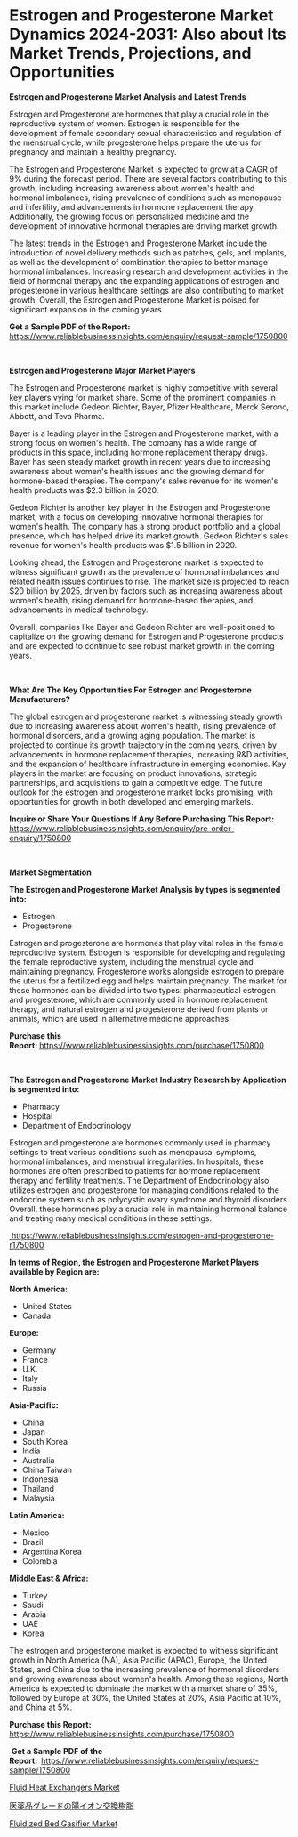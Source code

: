 <p><h1>Estrogen and Progesterone Market Dynamics 2024-2031: Also about Its Market Trends, Projections, and Opportunities</h1></p><p><strong>Estrogen and Progesterone Market Analysis and Latest Trends</strong></p>
<p><p>Estrogen and Progesterone are hormones that play a crucial role in the reproductive system of women. Estrogen is responsible for the development of female secondary sexual characteristics and regulation of the menstrual cycle, while progesterone helps prepare the uterus for pregnancy and maintain a healthy pregnancy.</p><p>The Estrogen and Progesterone Market is expected to grow at a CAGR of 9% during the forecast period. There are several factors contributing to this growth, including increasing awareness about women's health and hormonal imbalances, rising prevalence of conditions such as menopause and infertility, and advancements in hormone replacement therapy. Additionally, the growing focus on personalized medicine and the development of innovative hormonal therapies are driving market growth.</p><p>The latest trends in the Estrogen and Progesterone Market include the introduction of novel delivery methods such as patches, gels, and implants, as well as the development of combination therapies to better manage hormonal imbalances. Increasing research and development activities in the field of hormonal therapy and the expanding applications of estrogen and progesterone in various healthcare settings are also contributing to market growth. Overall, the Estrogen and Progesterone Market is poised for significant expansion in the coming years.</p></p>
<p><strong>Get a Sample PDF of the Report:&nbsp;</strong> <a href="https://www.reliablebusinessinsights.com/enquiry/request-sample/1750800">https://www.reliablebusinessinsights.com/enquiry/request-sample/1750800</a></p>
<p>&nbsp;</p>
<p><strong>Estrogen and Progesterone Major Market Players</strong></p>
<p><p>The Estrogen and Progesterone market is highly competitive with several key players vying for market share. Some of the prominent companies in this market include Gedeon Richter, Bayer, Pfizer Healthcare, Merck Serono, Abbott, and Teva Pharma. </p><p>Bayer is a leading player in the Estrogen and Progesterone market, with a strong focus on women's health. The company has a wide range of products in this space, including hormone replacement therapy drugs. Bayer has seen steady market growth in recent years due to increasing awareness about women's health issues and the growing demand for hormone-based therapies. The company's sales revenue for its women's health products was $2.3 billion in 2020.</p><p>Gedeon Richter is another key player in the Estrogen and Progesterone market, with a focus on developing innovative hormonal therapies for women's health. The company has a strong product portfolio and a global presence, which has helped drive its market growth. Gedeon Richter's sales revenue for women's health products was $1.5 billion in 2020.</p><p>Looking ahead, the Estrogen and Progesterone market is expected to witness significant growth as the prevalence of hormonal imbalances and related health issues continues to rise. The market size is projected to reach $20 billion by 2025, driven by factors such as increasing awareness about women's health, rising demand for hormone-based therapies, and advancements in medical technology.</p><p>Overall, companies like Bayer and Gedeon Richter are well-positioned to capitalize on the growing demand for Estrogen and Progesterone products and are expected to continue to see robust market growth in the coming years.</p></p>
<p>&nbsp;</p>
<p><strong>What Are The Key Opportunities For Estrogen and Progesterone Manufacturers?</strong></p>
<p><p>The global estrogen and progesterone market is witnessing steady growth due to increasing awareness about women's health, rising prevalence of hormonal disorders, and a growing aging population. The market is projected to continue its growth trajectory in the coming years, driven by advancements in hormone replacement therapies, increasing R&D activities, and the expansion of healthcare infrastructure in emerging economies. Key players in the market are focusing on product innovations, strategic partnerships, and acquisitions to gain a competitive edge. The future outlook for the estrogen and progesterone market looks promising, with opportunities for growth in both developed and emerging markets.</p></p>
<p><strong>Inquire or Share Your Questions If Any Before Purchasing This Report:</strong> <a href="https://www.reliablebusinessinsights.com/enquiry/pre-order-enquiry/1750800">https://www.reliablebusinessinsights.com/enquiry/pre-order-enquiry/1750800</a></p>
<p>&nbsp;</p>
<p><strong>Market Segmentation</strong></p>
<p><strong>The Estrogen and Progesterone Market Analysis by types is segmented into:</strong></p>
<p><ul><li>Estrogen</li><li>Progesterone</li></ul></p>
<p><p>Estrogen and progesterone are hormones that play vital roles in the female reproductive system. Estrogen is responsible for developing and regulating the female reproductive system, including the menstrual cycle and maintaining pregnancy. Progesterone works alongside estrogen to prepare the uterus for a fertilized egg and helps maintain pregnancy. The market for these hormones can be divided into two types: pharmaceutical estrogen and progesterone, which are commonly used in hormone replacement therapy, and natural estrogen and progesterone derived from plants or animals, which are used in alternative medicine approaches.</p></p>
<p><strong>Purchase this Report:&nbsp;</strong><a href="https://www.reliablebusinessinsights.com/purchase/1750800">https://www.reliablebusinessinsights.com/purchase/1750800</a></p>
<p>&nbsp;</p>
<p><strong>The Estrogen and Progesterone Market Industry Research by Application is segmented into:</strong></p>
<p><ul><li>Pharmacy</li><li>Hospital</li><li>Department of Endocrinology</li></ul></p>
<p><p>Estrogen and progesterone are hormones commonly used in pharmacy settings to treat various conditions such as menopausal symptoms, hormonal imbalances, and menstrual irregularities. In hospitals, these hormones are often prescribed to patients for hormone replacement therapy and fertility treatments. The Department of Endocrinology also utilizes estrogen and progesterone for managing conditions related to the endocrine system such as polycystic ovary syndrome and thyroid disorders. Overall, these hormones play a crucial role in maintaining hormonal balance and treating many medical conditions in these settings.</p></p>
<p><a href="https://www.reliablebusinessinsights.com/estrogen-and-progesterone-r1750800">&nbsp;https://www.reliablebusinessinsights.com/estrogen-and-progesterone-r1750800</a></p>
<p><strong>In terms of Region, the Estrogen and Progesterone Market Players available by Region are:</strong></p>
<p>
    <p> <strong> North America: </strong>
        <ul>
            <li>United States</li>
            <li>Canada</li>
        </ul>
        </p> 
    <p> <strong> Europe: </strong>
        <ul>
            <li>Germany</li>
            <li>France</li>
            <li>U.K.</li>
            <li>Italy</li>
            <li>Russia</li>
        </ul>
        </p> 
    <p> <strong> Asia-Pacific: </strong>
        <ul>
            <li>China</li>
            <li>Japan</li>
            <li>South Korea</li>
            <li>India</li>
            <li>Australia</li>
            <li>China Taiwan</li>
            <li>Indonesia</li>
            <li>Thailand</li>
            <li>Malaysia</li>
        </ul>
        </p> 
    <p> <strong> Latin America: </strong>
        <ul>
            <li>Mexico</li>
            <li>Brazil</li>
            <li>Argentina Korea</li>
            <li>Colombia</li>
        </ul>
        </p> 
    <p> <strong> Middle East & Africa: </strong>
        <ul>
            <li>Turkey</li>
            <li>Saudi</li>
            <li>Arabia</li>
            <li>UAE</li>
            <li>Korea</li>
        </ul>
    </p>
    </p>
<p><p>The estrogen and progesterone market is expected to witness significant growth in North America (NA), Asia Pacific (APAC), Europe, the United States, and China due to the increasing prevalence of hormonal disorders and growing awareness about women's health. Among these regions, North America is expected to dominate the market with a market share of 35%, followed by Europe at 30%, the United States at 20%, Asia Pacific at 10%, and China at 5%.</p></p>
<p><strong>Purchase this Report: </strong><a href="https://www.reliablebusinessinsights.com/purchase/1750800">https://www.reliablebusinessinsights.com/purchase/1750800</a></p>
<p>&nbsp;<strong>Get a Sample PDF of the Report:&nbsp;&nbsp;</strong><a href="https://www.reliablebusinessinsights.com/enquiry/request-sample/1750800">https://www.reliablebusinessinsights.com/enquiry/request-sample/1750800</a></p>
<p><strong></strong></p>
<p><p><a href="https://github.com/LibbySpencer2018/Market-Research-Report-List-1/blob/main/fluid-heat-exchangers-market.md">Fluid Heat Exchangers Market</a></p><p><a href="https://github.com/FredaJerde/Market-Research-Report-List-1/blob/main/2388826178273.md">医薬品グレードの陽イオン交換樹脂</a></p><p><a href="https://github.com/amapolalg/Market-Research-Report-List-1/blob/main/fluidized-bed-gasifier-market.md">Fluidized Bed Gasifier Market</a></p></p>